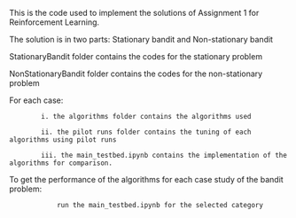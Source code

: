 This is the code used to implement the solutions of Assignment 1 for Reinforcement Learning.

The solution is in two parts: Stationary bandit and Non-stationary bandit

StationaryBandit folder contains the codes for the stationary problem

NonStationaryBandit folder contains the codes for the non-stationary problem

For each case:

            i. the algorithms folder contains the algorithms used

            ii. the pilot runs folder contains the tuning of each algorithms using pilot runs

            iii. the main_testbed.ipynb contains the implementation of the algorithms for comparison.
            

To get the performance of the algorithms for each case study of the bandit problem:

                run the main_testbed.ipynb for the selected category
